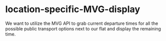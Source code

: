 # location-specific-MVG-display
We want to utilize the MVG API to grab current departure times for all the possible public transport options next to our flat and display the remaining time.

